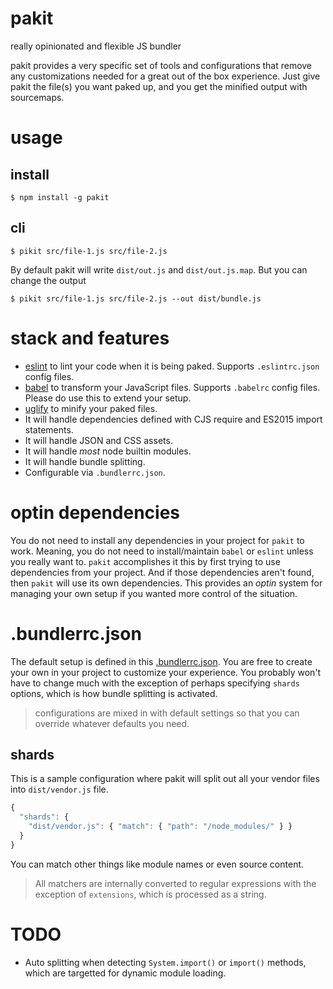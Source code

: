 # pakit
really opinionated and flexible JS bundler

pakit provides a very specific set of tools and configurations that remove any customizations needed for a great out of the box experience. Just give pakit the file(s) you want paked up, and you get the minified output with sourcemaps.

# usage

## install

```
$ npm install -g pakit
```

## cli

```
$ pikit src/file-1.js src/file-2.js
```

By default pakit will write `dist/out.js` and `dist/out.js.map`. But you can change the output

```
$ pikit src/file-1.js src/file-2.js --out dist/bundle.js
```


# stack and features

- [eslint](http://eslint.org/) to lint your code when it is being paked. Supports `.eslintrc.json` config files.
- [babel](https://babeljs.io/) to transform your JavaScript files. Supports `.babelrc` config files. Please do use this to extend your setup.
- [uglify](https://github.com/mishoo/UglifyJS2) to minify your paked files.
- It will handle dependencies defined with CJS require and ES2015 import statements.
- It will handle JSON and CSS assets.
- It will handle *most* node builtin modules.
- It will handle bundle splitting.
- Configurable via `.bundlerrc.json`.


# optin dependencies

You do not need to install any dependencies in your project for `pakit` to work. Meaning, you do not need to install/maintain `babel` or `eslint` unless you really want to. `pakit` accomplishes it this by first trying to use dependencies from your project. And if those dependencies aren't found, then `pakit` will use its own dependencies. This provides an *optin* system for managing your own setup if you wanted more control of the situation.


# .bundlerrc.json

The default setup is defined in this [.bundlerrc.json](https://github.com/MiguelCastillo/pakit/blob/master/.bundlerrc.json). You are free to create your own in your project to customize your experience. You probably won't have to change much with the exception of perhaps specifying `shards` options, which is how bundle splitting is activated.

> configurations are mixed in with default settings so that you can override whatever defaults you need.

## shards

This is a sample configuration where pakit will split out all your vendor files into `dist/vendor.js` file.

``` javascript
{
  "shards": {
    "dist/vendor.js": { "match": { "path": "/node_modules/" } }
  }
}
```

You can match other things like module names or even source content.

> All matchers are internally converted to regular expressions with the exception of `extensions`, which is processed as a string.


# TODO

- Auto splitting when detecting `System.import()` or `import()` methods, which are targetted for dynamic module loading.
